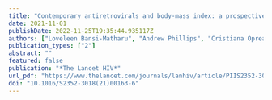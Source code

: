 ```yaml
---
title: "Contemporary antiretrovirals and body-mass index: a prospective study of the RESPOND cohort consortium"
date: 2021-11-01
publishDate: 2022-11-25T19:35:44.935117Z
authors: ["Loveleen Bansi-Matharu", "Andrew Phillips", "Cristiana Oprea", "Katharina Grabmeier-Pfistershammer", "Huldrych F. Günthard", "Stephane De Wit", "Giovanni Guaraldi", "Jorg J. Vehreschild", "Ferdinand Wit", "Matthew Law", "Jan-Christian Wasmuth", "Nikoloz Chkhartishvili", "Antonella d'Arminio Monforte", "Eric Fontas", "Jan Vesterbacka", "Jose M. Miro", "Antonella Castagna", "Christoph Stephan", "Josep M. Llibre", "Bastian Neesgaard", "Lauren Greenberg", "Colette Smith", "Ole Kirk", "Claudine Duvivier", "Gordana Dragovic", "Jens Lundgren", "Nikos Dedes", "Andreas Knudsen", "Joel Gallant", "Vani Vannappagari", "Lars Peters", "Daniel Elbirt", "Mario Sarcletti", "Dominique L. Braun", "Coca Necsoi", "Cristina Mussini", "Camilla Muccini", "Natalie Bolokadze", "Jennifer Hoy", "Amanda Mocroft", "Lene Ryom"]
publication_types: ["2"]
abstract: ""
featured: false
publication: "*The Lancet HIV*"
url_pdf: "https://www.thelancet.com/journals/lanhiv/article/PIIS2352-3018(21)00163-6/fulltext"
doi: "10.1016/S2352-3018(21)00163-6"
---
```


